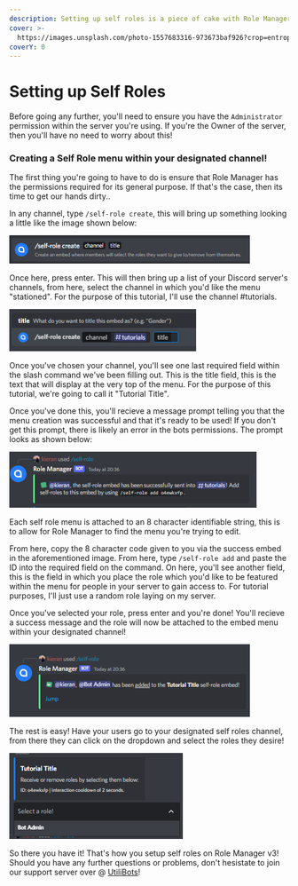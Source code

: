 ```yaml
---
description: Setting up self roles is a piece of cake with Role Manager v3!
cover: >-
  https://images.unsplash.com/photo-1557683316-973673baf926?crop=entropy&cs=tinysrgb&fm=jpg&ixid=MnwxOTcwMjR8MHwxfHNlYXJjaHw4fHxncmFkaWVudHxlbnwwfHx8fDE2NTMxODU2NTU&ixlib=rb-1.2.1&q=80
coverY: 0
---
```


# Setting up Self Roles

Before going any further, you'll need to ensure you have the `Administrator` permission within the server you're using. If you're the Owner of the server, then you'll have no need to worry about this!

### Creating a Self Role menu within your designated channel!

The first thing you're going to have to do is ensure that Role Manager has the permissions required for its general purpose. If that's the case, then its time to get our hands dirty..

In any channel, type `/self-role create`, this will bring up something looking a little like the image shown below:

![](<../.gitbook/assets/image (5) (1) (1).png>)

Once here, press enter. This will then bring up a list of your Discord server's channels, from here, select the channel in which you'd like the menu "stationed". For the purpose of this tutorial, I'll use the channel #tutorials.

![](<../.gitbook/assets/image (2) (1) (1).png>)

Once you've chosen your channel, you'll see one last required field within the slash command we've been filling out. This is the title field, this is the text that will display at the very top of the menu. For the purpose of this tutorial, we're going to call it "Tutorial Title".

Once you've done this, you'll recieve a message prompt telling you that the menu creation was successful and that it's ready to be used! If you don't get this prompt, there is likely an error in the bots permissions. The prompt looks as shown below:

![](<../.gitbook/assets/image (1) (1).png>)

Each self role menu is attached to an 8 character identifiable string, this is to allow for Role Manager to find the menu you're trying to edit.

From here, copy the 8 character code given to you via the success embed in the aforementioned image. From here, type `/self-role add` and paste the ID into the required field on the command. On here, you'll see another field, this is the field in which you place the role which you'd like to be featured within the menu for people in your server to gain access to. For tutorial purposes, I'll just use a random role laying on my server.

Once you've selected your role, press enter and you're done! You'll recieve a success message and the role will now be attached to the embed menu within your designated channel!

![](<../.gitbook/assets/image (1) (1) (1).png>)

The rest is easy! Have your users go to your designated self roles channel, from there they can click on the dropdown and select the roles they desire!&#x20;

![](<../.gitbook/assets/image (3) (1) (1).png>)

So there you have it! That's how you setup self roles on Role Manager v3! Should you have any further questions or problems, don't hesistate to join our support server over @ [UtiliBots](https://discord.gg/cAtc7kZbPX)!
